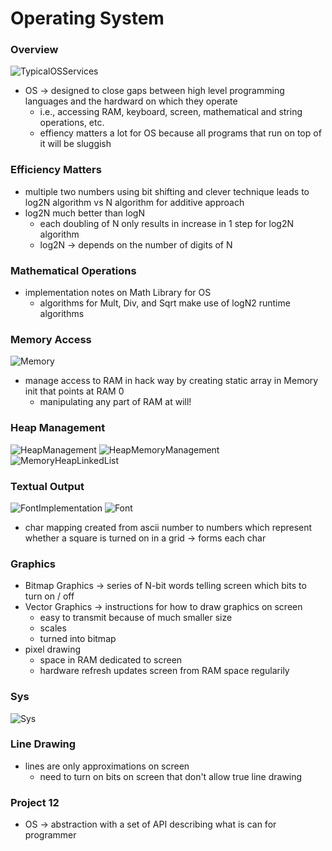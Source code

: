 # Operating System

### Overview
![TypicalOSServices](./images/TypicalOSServices.png)
* OS -> designed to close gaps between high level programming languages and the hardward on which they operate
  * i.e., accessing RAM, keyboard, screen, mathematical and string operations, etc.
  * effiency matters a lot for OS because all programs that run on top of it will be sluggish

### Efficiency Matters
* multiple two numbers using bit shifting and clever technique leads to log2N algorithm vs N algorithm for additive approach
* log2N much better than logN
  * each doubling of N only results in increase in 1 step for log2N algorithm
  * log2N -> depends on the number of digits of N

### Mathematical Operations
* implementation notes on Math Library for OS
  * algorithms for Mult, Div, and Sqrt make use of logN2 runtime algorithms

### Memory Access
![Memory](./images/Memory.png)
* manage access to RAM in hack way by creating static array in Memory init that points at RAM 0
  * manipulating any part of RAM at will!

### Heap Management
![HeapManagement](./images/HeapManagement.png)
![HeapMemoryManagement](./images/HeapMemoryManagement.png)
![MemoryHeapLinkedList](./images/MemoryHeapLinkedList.png)

### Textual Output
![FontImplementation](./images/FontImplementation.png)
![Font](./images/Font.png)
* char mapping created from ascii number to numbers which represent whether a square is turned on in a grid -> forms each char

### Graphics
* Bitmap Graphics -> series of N-bit words telling screen which bits to turn on / off
* Vector Graphics -> instructions for how to draw graphics on screen
  * easy to transmit because of much smaller size
  * scales
  * turned into bitmap
* pixel drawing
  * space in RAM dedicated to screen
  * hardware refresh updates screen from RAM space regularily

### Sys
![Sys](./images/Sys.png)

### Line Drawing
* lines are only approximations on screen
  * need to turn on bits on screen that don't allow true line drawing

### Project 12
* OS -> abstraction with a set of API describing what is can for programmer
